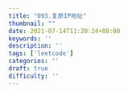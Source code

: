 ```yaml
---
title: "093.复原IP地址"
thumbnail: ""
date: 2021-07-14T11:20:24+08:00
keywords: ''
description: ''
tags: ['leetcode']
categories: ''
draft: true
difficulty: ''
---
```

